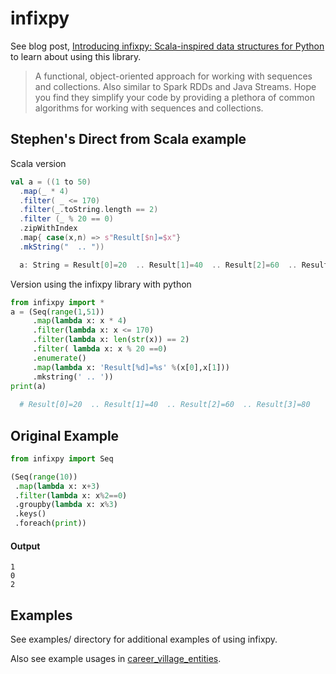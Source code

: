 # infixpy 
See blog post, 
[Introducing infixpy: Scala-inspired data structures for Python](https://medium.com/@matthagy/introducing-infixpy-scala-inspired-data-structures-for-python-53f3afc8696)
to learn about using this library.
> A functional, object-oriented approach for working with sequences and collections. Also similar to Spark RDDs and Java Streams. Hope you find they simplify your code by providing a plethora of common algorithms for working with sequences and collections.

## Stephen's Direct from Scala example

Scala version

```scala
val a = ((1 to 50)
  .map(_ * 4)
  .filter( _ <= 170)
  .filter(_.toString.length == 2)
  .filter (_ % 20 == 0)
  .zipWithIndex
  .map{ case(x,n) => s"Result[$n]=$x"}
  .mkString("  .. "))

  a: String = Result[0]=20  .. Result[1]=40  .. Result[2]=60  .. Result[3]=80
```
Version using the infixpy library with python

```python
from infixpy import * 
a = (Seq(range(1,51))
     .map(lambda x: x * 4)
     .filter(lambda x: x <= 170)
     .filter(lambda x: len(str(x)) == 2)
     .filter( lambda x: x % 20 ==0)
     .enumerate()
     .map(lambda x: 'Result[%d]=%s' %(x[0],x[1]))
     .mkstring(' .. '))
print(a)
  
  # Result[0]=20  .. Result[1]=40  .. Result[2]=60  .. Result[3]=80
```


## Original Example
```python
from infixpy import Seq

(Seq(range(10))
 .map(lambda x: x+3)
 .filter(lambda x: x%2==0)
 .groupby(lambda x: x%3)
 .keys()
 .foreach(print))
```

#### Output
```
1
0
2
```

## Examples
See examples/ directory for additional examples of using infixpy. 

Also see example usages in
[career_village_entities](https://github.com/matthagy/career_village_entities).
